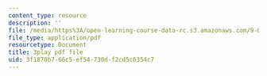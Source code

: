 ```yaml
---
content_type: resource
description: ''
file: /media/https%3A/open-learning-course-data-rc.s3.amazonaws.com/9-00-introduction-to-psychology-fall-2004/3f1870b766c5ef54730df2cd5c6354c7_10508.pdf
file_type: application/pdf
resourcetype: Document
title: 3play pdf file
uid: 3f1870b7-66c5-ef54-730d-f2cd5c6354c7
---
```

